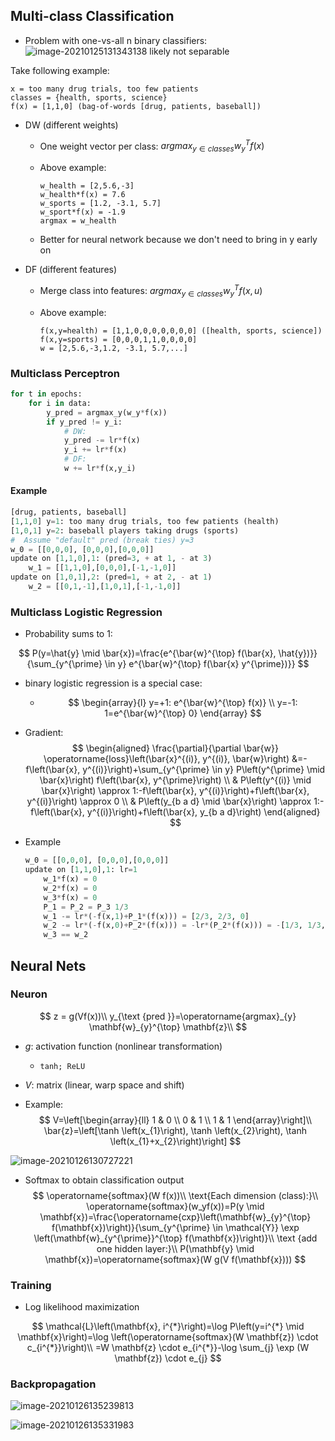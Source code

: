 ## Multi-class Classification

+ Problem with one-vs-all n binary classifiers: ![image-20210125131343138](/home/arkyyang/files/notes/notes/attachments/image-20210125131343138.png) likely not separable

Take following example:

```
x = too many drug trials, too few patients
classes = {health, sports, science}
f(x) = [1,1,0] (bag-of-words [drug, patients, baseball])
```

+ DW (different weights)

  + One weight vector per class: $argmax_{y\in classes} w_y^T f(x)$

  + Above example:

    ```
    w_health = [2,5.6,-3]
    w_health*f(x) = 7.6
    w_sports = [1.2, -3.1, 5.7]
    w_sport*f(x) = -1.9
    argmax = w_health
    ```

  + Better for neural network because we don't need to bring in y early on

+ DF (different features)

  + Merge class into features: $argmax_{y\in classes} w_y^T f(x,u)$

  + Above example:

    ```
    f(x,y=health) = [1,1,0,0,0,0,0,0,0] ([health, sports, science])
    f(x,y=sports) = [0,0,0,1,1,0,0,0,0]
    w = [2,5.6,-3,1.2, -3.1, 5.7,...]
    ```



### Multiclass Perceptron

```python
for t in epochs:
	for i in data:
		y_pred = argmax_y(w_y*f(x))
		if y_pred != y_i:
            # DW: 
			y_pred -= lr*f(x)
			y_i += lr*f(x)
			# DF:            
			w += lr*f(x,y_i)
```

#### Example

```python
[drug, patients, baseball]
[1,1,0] y=1: too many drug trials, too few patients (health)
[1,0,1] y=2: baseball players taking drugs (sports)
#  Assume "default" pred (break ties) y=3
w_0 = [[0,0,0], [0,0,0],[0,0,0]]
update on [1,1,0],1: (pred=3, + at 1, - at 3)
    w_1 = [[1,1,0],[0,0,0],[-1,-1,0]]
update on [1,0,1],2: (pred=1, + at 2, - at 1)
    w_2 = [[0,1,-1],[1,0,1],[-1,-1,0]]
```



### Multiclass Logistic Regression

+ Probability sums to 1:

$$
P(y=\hat{y} \mid \bar{x})=\frac{e^{\bar{w}^{\top} f(\bar{x}, \hat{y})}}{\sum_{y^{\prime} \in y} e^{\bar{w}^{\top} f(\bar{x} y^{\prime})}}
$$

+ binary logistic regression is a special case:

  + $$
    \begin{array}{l}
    y=+1: e^{\bar{w}^{\top} f(x)} \\
    y=-1: 1=e^{\bar{w}^{\top} 0}
    \end{array}
    $$

+ Gradient:
  $$
  \begin{aligned}
  \frac{\partial}{\partial \bar{w}} \operatorname{loss}\left(\bar{x}^{(i)}, y^{(i)}, \bar{w}\right) &=-f\left(\bar{x}, y^{(i)}\right)+\sum_{y^{\prime} \in y} P\left(y^{\prime} \mid \bar{x}\right) f\left(\bar{x}, y^{\prime}\right) \\
  & P\left(y^{(i)} \mid \bar{x}\right) \approx 1:-f\left(\bar{x}, y^{(i)}\right)+f\left(\bar{x}, y^{(i)}\right) \approx 0 \\
  & P\left(y_{b a d} \mid \bar{x}\right) \approx 1:-f\left(\bar{x}, y^{(i)}\right)+f\left(\bar{x}, y_{b a d}\right)
  \end{aligned}
  $$
  

+ Example

  ```python
  w_0 = [[0,0,0], [0,0,0],[0,0,0]]
  update on [1,1,0],1: lr=1
      w_1*f(x) = 0
      w_2*f(x) = 0
      w_3*f(x) = 0
      P_1 = P_2 = P_3 1/3
      w_1 -= lr*(-f(x,1)+P_1*(f(x))) = [2/3, 2/3, 0]
      w_2 -= lr*(-f(x,0)+P_2*(f(x))) = -lr*(P_2*(f(x))) = -[1/3, 1/3, 0]
      w_3 == w_2
  ```

  





## Neural Nets

### Neuron

$$
z = g(Vf(x))\\
y_{\text {pred }}=\operatorname{argmax}_{y} \mathbf{w}_{y}^{\top} \mathbf{z}\\
$$

+ $g$: activation function (nonlinear transformation)

  + `tanh; ReLU`

+ $V$: matrix (linear, warp space and shift)

+ Example:
  $$
  V=\left[\begin{array}{ll}
  1 & 0 \\
  0 & 1 \\
  1 & 1
  \end{array}\right]\\
  \bar{z}=\left[\tanh \left(x_{1}\right), \tanh \left(x_{2}\right), \tanh \left(x_{1}+x_{2}\right)\right]
  $$
  

![image-20210126130727221](/home/arkyyang/files/notes/notes/attachments/image-20210126130727221.png)

+ Softmax to obtain classification output
  $$
  \operatorname{softmax}(W f(x))\\
  \text{Each dimension (class):}\\
  \operatorname{softmax}(w_yf(x))=P(y \mid \mathbf{x})=\frac{\operatorname{cxp}\left(\mathbf{w}_{y}^{\top} f(\mathbf{x})\right)}{\sum_{y^{\prime} \in \mathcal{Y}} \exp \left(\mathbf{w}_{y^{\prime}}^{\top} f(\mathbf{x})\right)}\\
  \text {add one hidden layer:}\\
  P(\mathbf{y} \mid \mathbf{x})=\operatorname{softmax}(W g(V f(\mathbf{x})))
  $$

### Training

+ Log likelihood maximization

$$
\mathcal{L}\left(\mathbf{x}, i^{*}\right)=\log P\left(y=i^{*} \mid \mathbf{x}\right)=\log \left(\operatorname{softmax}(W \mathbf{z}) \cdot c_{i^{*}}\right)\\
=W \mathbf{z} \cdot e_{i^{*}}-\log \sum_{j} \exp (W \mathbf{z}) \cdot e_{j}
$$

### Backpropagation

![image-20210126135239813](/home/arkyyang/files/notes/notes/attachments/image-20210126135239813.png)

![image-20210126135331983](/home/arkyyang/files/notes/notes/attachments/image-20210126135331983.png)